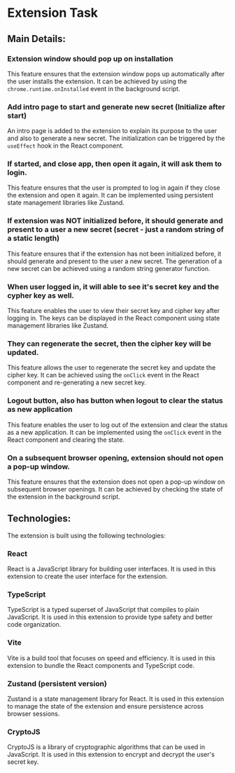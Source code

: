 # Extension Task

## Main Details:

### Extension window should pop up on installation

This feature ensures that the extension window pops up automatically after the user installs the extension. It can be achieved by using the `chrome.runtime.onInstalled` event in the background script.

### Add intro page to start and generate new secret (Initialize after start)

An intro page is added to the extension to explain its purpose to the user and also to generate a new secret. The initialization can be triggered by the `useEffect` hook in the React component.

### If started, and close app, then open it again, it will ask them to login.

This feature ensures that the user is prompted to log in again if they close the extension and open it again. It can be implemented using persistent state management libraries like Zustand.

### If extension was NOT initialized before, it should generate and present to a user a new secret (secret - just a random string of a static length)

This feature ensures that if the extension has not been initialized before, it should generate and present to the user a new secret. The generation of a new secret can be achieved using a random string generator function.

### When user logged in, it will able to see it's secret key and the cypher key as well.

This feature enables the user to view their secret key and cipher key after logging in. The keys can be displayed in the React component using state management libraries like Zustand.

### They can regenerate the secret, then the cipher key will be updated.

This feature allows the user to regenerate the secret key and update the cipher key. It can be achieved using the `onClick` event in the React component and re-generating a new secret key.

### Logout button, also has button when logout to clear the status as new application

This feature enables the user to log out of the extension and clear the status as a new application. It can be implemented using the `onClick` event in the React component and clearing the state.

### On a subsequent browser opening, extension should not open a pop-up window.

This feature ensures that the extension does not open a pop-up window on subsequent browser openings. It can be achieved by checking the state of the extension in the background script.

## Technologies:

The extension is built using the following technologies:

### React

React is a JavaScript library for building user interfaces. It is used in this extension to create the user interface for the extension.

### TypeScript

TypeScript is a typed superset of JavaScript that compiles to plain JavaScript. It is used in this extension to provide type safety and better code organization.

### Vite

Vite is a build tool that focuses on speed and efficiency. It is used in this extension to bundle the React components and TypeScript code.

### Zustand (persistent version)

Zustand is a state management library for React. It is used in this extension to manage the state of the extension and ensure persistence across browser sessions.

### CryptoJS

CryptoJS is a library of cryptographic algorithms that can be used in JavaScript. It is used in this extension to encrypt and decrypt the user's secret key.
